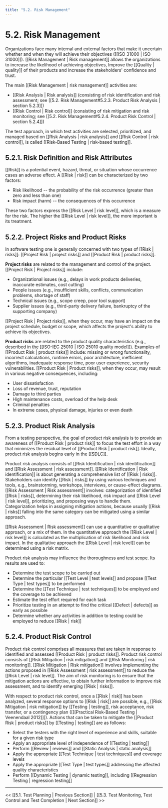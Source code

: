 ```yaml
---
title: "5.2. Risk Management"
---
```


# 5.2. Risk Management

Organizations face many internal and external factors that make it uncertain whether and when they will achieve their objectives ([[ISO 31000 | ISO 31000]]).  [[Risk Management | Risk management]] allows the organizations to increase the likelihood of achieving objectives, Improve the [[Quality | quality]] of their products and increase the stakeholders' confidence and trust.

The main [[Risk Management | risk management]] activities are:

* [[Risk Analysis | Risk analysis]] (consisting of risk identification and risk assessment; see [[5.2.  Risk Management#5.2.3. Product Risk Analysis | section 5.2.3]])
* [[Risk Control | Risk control]] (consisting of risk mitigation and risk monitoring; see [[5.2.  Risk Management#5.2.4. Product Risk Control | section 5.2.4]])

The test approach, in which test activities are selected, prioritized, and managed based on [[Risk Analysis | risk analysis]] and [[Risk Control | risk control]], is called [[Risk-Based Testing | risk-based testing]].

##  5.2.1.  Risk Definition and Risk Attributes

[[Risk]] is a potential event, hazard, threat, or situation whose occurrence cases an adverse effect.  A [[Risk | risk]] can be characterized by two factors:

*  Risk likelihood -- the probability of the risk occurrence (greater than zero and less than one)
* Risk impact (harm) -- the consequences of this occurrence

These two factors express the [[Risk Level | risk level]], which is a measure for the risk.  The higher the [[Risk Level | risk level]], the more important is its treatment.

##  5.2.2.  Project Risks and Product Risks

In software testing one is generally concerned with two types of [[Risk | risks]]: [[Project Risk | project risks]] and [[Product Risk | product risks]].

**Project risks** are related to the management and control of the project.  [[Project Risk | Project risks]] include:

* Organizational issues (e.g., delays in work products deliveries, inaccurate estimates, cost cutting)
* People issues (e.g., insufficient skills, conflicts, communication problems, shortage of staff)
* Technical issues (e.g., scope creep, poor tool support)
* Supplier issues (e.g., third-party delivery failure, bankruptcy of the supporting company)

[[Project Risk | Project risks]], when they occur, may have an impact on the project schedule, budget or scope, which affects the project's ability to achieve its objectives.

**Product risks** are related to the product quality characteristics (e.g., described in the [[ISO-IEC 25010 | ISO 25010 quality model]]).  Examples of [[Product Risk | product risks]] include: missing or wrong functionality, incorrect calculations, runtime errors, poor architecture, inefficient algorithms, inadequate response time, poor user experience, security vulnerabilities.  [[Product Risk | Product risks]], when they occur, may result in various negative consequences, including:

* User dissatisfaction
* Loss of revenue, trust, reputation
* Damage to third parties
* High maintenance costs, overload of the help desk
* Criminal penalties
* In extreme cases, physical damage, injuries or even death

##  5.2.3.  Product Risk Analysis

From a testing perspective, the goal of product risk analysis is to provide an awareness of [[Product Risk | product risk]] to focus the test effort in a way that minimizes the residual level of [[Product Risk | product risk]].  Ideally, product risk analysis begins early in the [[SDLC]].

Product risk analysis consists of [[Risk Identification | risk identification]] and [[Risk Assessment | risk assessment]].  [[Risk Identification | Risk identification]] is about generating a comprehensive list of [[Risk | risks]].  Stakeholders can identify [[Risk | risks]] by using  various techniques and tools, e.g., brainstorming, workshops, interviews, or cause-effect diagrams.  [[Risk Assessment | Risk assessment]] involves: categorization of identified [[Risk | risks]], determining their risk likelihood, risk impact and [[Risk Level | risk level]], prioritizing, and proposing ways to handle them.  Categorization helps in assigning mitigation actions, because usually [[Risk | risks]] falling into the same category can be mitigated using a similar approach.

[[Risk Assessment | Risk assessment]] can use a quantitative or qualitative approach, or a mix of them.  In the quantitative approach the [[Risk Level | risk level]] is calculated as the multiplication of risk likelihood and risk impact.  In the qualitative approach the [[Risk Level | risk level]] can be determined using a risk matrix.

Product risk analysis may influence the thoroughness and test scope.  Its results are used to:

* Determine the test scope to be carried out
* Determine the particular [[Test Level | test levels]] and propose [[Test Type | test types]] to be performed
* Determine the [[Test Technique | test techniques]] to be employed and the coverage to be achieved
* Estimate the test effort required for each task
* Prioritize testing in an attempt to find the critical [[Defect | defects]] as early as possible
* Determine whether any activities in addition to testing could be employed to reduce [[Risk | risk]]

##  5.2.4.  Product Risk Control

Product risk control comprises all measures that are taken in response to identified and assessed [[Product Risk | product risks]].  Product risk control consists of [[Risk Mitigation | risk mitigation]] and [[Risk Monitoring | risk monitoring]].  [[Risk Mitigation | Risk mitigation]] involves implementing the actions proposed in [[Risk Assessment | risk assessment]] to reduce the [[Risk Level | risk level]].  The aim of risk monitoring is to ensure that the mitigation actions are effective, to obtain further information to improve risk assessment, and to identify emerging [[Risk | risks]].

With respect to product risk control, once a [[Risk | risk]] has been analyzed, several response options to [[Risk | risk]] are possible, e.g., [[Risk Mitigation | risk mitigation]] by [[Testing | testing]], risk acceptance, risk transfer, or a contingency plan ([[[Practical Risk-Based Testing | Veenendaal 2012]]]).  Actions that can be taken to mitigate the [[Product Risk | product risks]] by [[Testing | testing]] are as follows: 

* Select the testers with the right level of experience and skills, suitable for a given risk type
* Apply an appropriate level of independence of [[Testing | testing]]
* Perform [[Review | reviews]] and [[Static Analysis | static analysis]]
* Apply the appropriate [[Test Technique | test techniques]] and coverage levels
* Apply the appropriate [[Test Type | test types]] addressing the affected quality characteristics
* Perform [[Dynamic Testing | dynamic testing]], including [[Regression Testing | regression testing]]

---
<< [[5.1.  Test Planning | Previous Section]] | [[5.3.  Test Monitoring, Test Control and Test Completion | Next Section]] >>